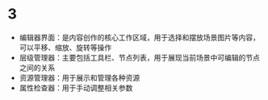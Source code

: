 # 3

- 编辑器界面：是内容创作的核心工作区域，用于选择和摆放场景图片等内容，可以平移、缩放、旋转等操作
- 层级管理器：主要包括工具栏、节点列表，用于展现当前场景中可编辑的节点之间的关系
- 资源管理器：用于展示和管理各种资源
- 属性检查器：用于手动调整相关参数